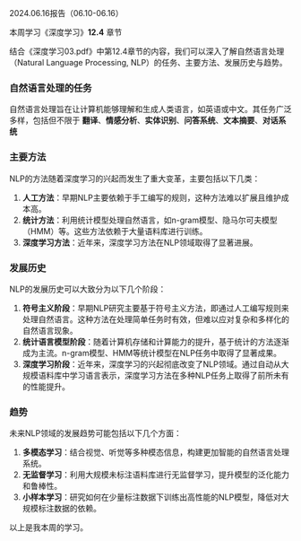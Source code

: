 2024.06.16报告（06.10-06.16）

本周学习《深度学习》**12.4** 章节

结合《深度学习03.pdf》中第12.4章节的内容，我们可以深入了解自然语言处理（Natural Language Processing, NLP）的任务、主要方法、发展历史与趋势。

### 自然语言处理的任务

自然语言处理旨在让计算机能够理解和生成人类语言，如英语或中文。其任务广泛多样，包括但不限于 **翻译**、**情感分析**、**实体识别**、**问答系统**、**文本摘要**、**对话系统**

### 主要方法

NLP的方法随着深度学习的兴起而发生了重大变革，主要包括以下几类：

1. **人工方法**：早期NLP主要依赖于手工编写的规则，这种方法难以扩展且维护成本高。
2. **统计方法**：利用统计模型处理自然语言，如n-gram模型、隐马尔可夫模型（HMM）等。这些方法依赖于大量语料库进行训练。
3. **深度学习方法**：近年来，深度学习方法在NLP领域取得了显著进展。

### 发展历史

NLP的发展历史可以大致分为以下几个阶段：

1. **符号主义阶段**：早期NLP研究主要基于符号主义方法，即通过人工编写规则来处理自然语言。这种方法在处理简单任务时有效，但难以应对复杂和多样化的自然语言现象。
2. **统计语言模型阶段**：随着计算机存储和计算能力的提升，基于统计的方法逐渐成为主流。n-gram模型、HMM等统计模型在NLP任务中取得了显著成果。
3. **深度学习阶段**：近年来，深度学习的兴起彻底改变了NLP领域。通过自动从大规模语料库中学习语言表示，深度学习方法在多种NLP任务上取得了前所未有的性能提升。

### 趋势

未来NLP领域的发展趋势可能包括以下几个方面：

1. **多模态学习**：结合视觉、听觉等多种模态信息，构建更加智能的自然语言处理系统。
2. **无监督学习**：利用大规模未标注语料库进行无监督学习，提升模型的泛化能力和鲁棒性。
3. **小样本学习**：研究如何在少量标注数据下训练出高性能的NLP模型，降低对大规模标注数据的依赖。

以上是我本周的学习。